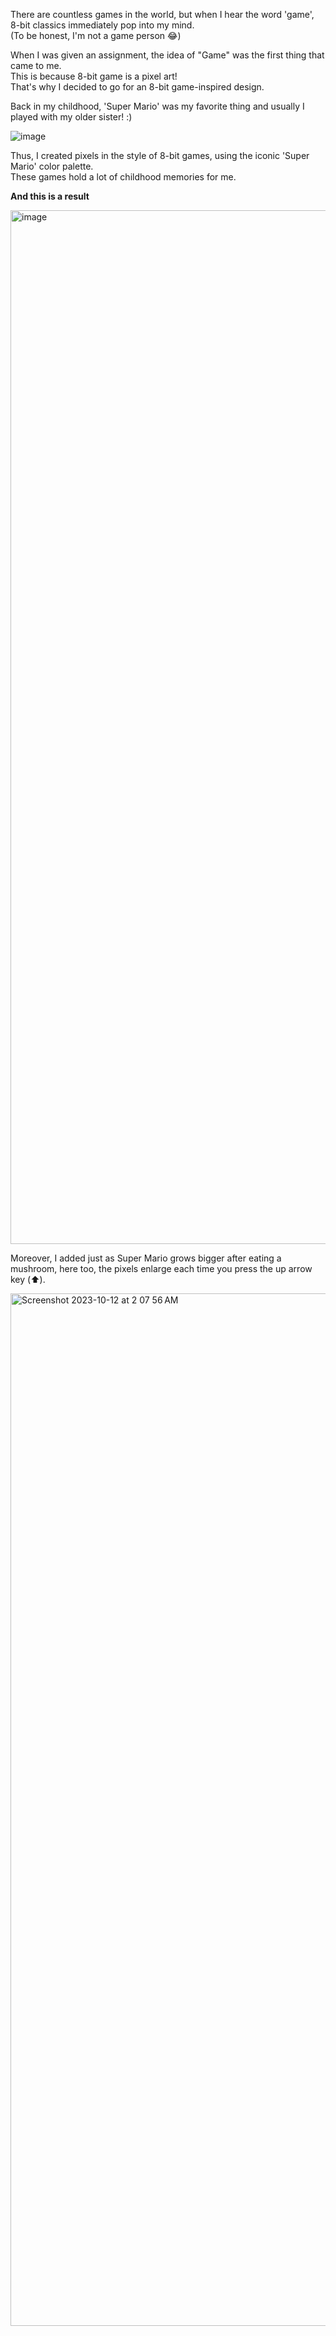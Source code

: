 There are countless games in the world, but when I hear the word 'game',  
8-bit classics immediately pop into my mind.   
(To be honest, I'm not a game person 😂)

When I was given an assignment, the idea of "Game" was the first thing that came to me.  
This is because 8-bit game is a pixel art!  
That's why I decided to go for an 8-bit game-inspired design.

Back in my childhood, 'Super Mario' was my favorite thing and usually I played with my older sister! :)


![image](https://github.com/HANNAHYEKIM/hello-world-25/assets/145718273/49aae29a-559c-4c8a-aa47-cf01eef349d2)  


Thus, I created pixels in the style of 8-bit games, using the iconic 'Super Mario' color palette.  
These games hold a lot of childhood memories for me.

**And this is a result**

<img width="1654" alt="image" src="https://github.com/HANNAHYEKIM/hello-world-25/assets/145718273/ce6cf20b-30d4-4a06-9938-ebae74eb7b03">  

Moreover, I added just as Super Mario grows bigger after eating a mushroom, here too, the pixels enlarge each time you press the up arrow key (⬆️).  

<img width="1652" alt="Screenshot 2023-10-12 at 2 07 56 AM" src="https://github.com/HANNAHYEKIM/hello-world-25/assets/145718273/67ae7778-fdda-4cb2-900e-e7abf05560eb">
